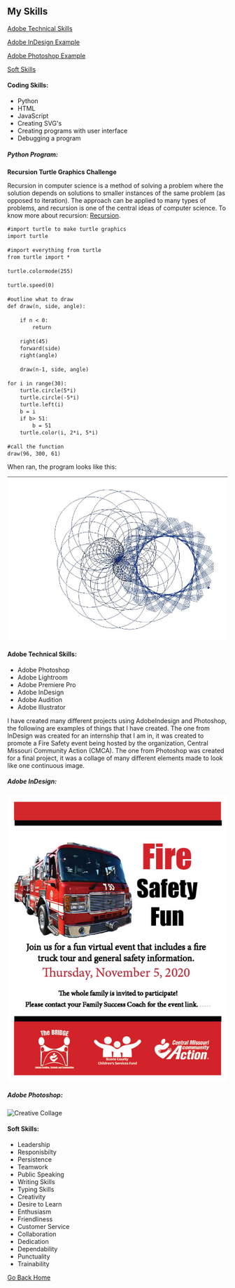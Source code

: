 ## My Skills

[Adobe Technical Skills](https://github.com/LaykinK/LaykinK.github.io/blob/main/My%20Skills.md#adobe-technical-skills)

[Adobe InDesign Example](https://github.com/LaykinK/LaykinK.github.io/blob/main/My%20Skills.md#adobe-indesign)

[Adobe Photoshop Example](https://github.com/LaykinK/LaykinK.github.io/blob/main/My%20Skills.md#adobe-photoshop)

[Soft Skills](https://github.com/LaykinK/LaykinK.github.io/blob/main/My%20Skills.md#soft-skills)



#### Coding Skills:
- Python
- HTML
- JavaScript
- Creating SVG's
- Creating programs with user interface
- Debugging a program

##### *Python Program*:

**Recursion Turtle Graphics Challenge**

Recursion in computer science is a method of solving a problem where the solution depends on solutions to smaller instances of the same problem (as opposed to iteration). The approach can be applied to many types of problems, and recursion is one of the central ideas of computer science. To know more about recursion: [Recursion](https://en.wikipedia.org/wiki/Recursion).

```
#import turtle to make turtle graphics
import turtle

#import everything from turtle
from turtle import *

turtle.colormode(255)

turtle.speed(0)

#outline what to draw
def draw(n, side, angle):

    if n < 0:
        return
    
    right(45)
    forward(side)
    right(angle)

    draw(n-1, side, angle)

for i in range(30):
    turtle.circle(5*i)
    turtle.circle(-5*i)
    turtle.left(i)
    b = i
    if b> 51:
        b = 51
    turtle.color(i, 2*i, 5*i)

#call the function
draw(96, 300, 61)
```

When ran, the program looks like this:

![Recursion Turtle Graphics](https://github.com/LaykinK/LaykinK.github.io/blob/main/Turtle%20Graphics.JPG)

#### Adobe Technical Skills:
- Adobe Photoshop
- Adobe Lightroom
- Adobe Premiere Pro
- Adobe InDesign
- Adobe Audition
- Adobe Illustrator

I have created many different projects using AdobeIndesign and Photoshop, the following are examples of things that I have created. The one from InDesign was created for an internship that I am in, it was created to promote a Fire Safety event being hosted by the organization, Central Missouri Community Action (CMCA). The one from Photoshop was created for a final project, it was a collage of many different elements made to look like one continuous image.

##### Adobe InDesign:

![Fire Safety Poster](https://github.com/LaykinK/LaykinK.github.io/blob/main/FireSafetyFlyer_Internship.jpg)

##### Adobe Photoshop:

![Creative Collage](https://github.com/LaykinK/LaykinK.github.io/blob/main/finalproject3_LaykinKennemer.png)

#### Soft Skills:
- Leadership
- Responisbilty
- Persistence
- Teamwork
- Public Speaking
- Writing Skills
- Typing Skills
- Creativity
- Desire to Learn
- Enthusiasm
- Friendliness
- Customer Service
- Collaboration
- Dedication
- Dependability
- Punctuality
- Trainability


[Go Back Home](https://github.com/LaykinK/LaykinK.github.io#welcome-to-laykins-homepage)
